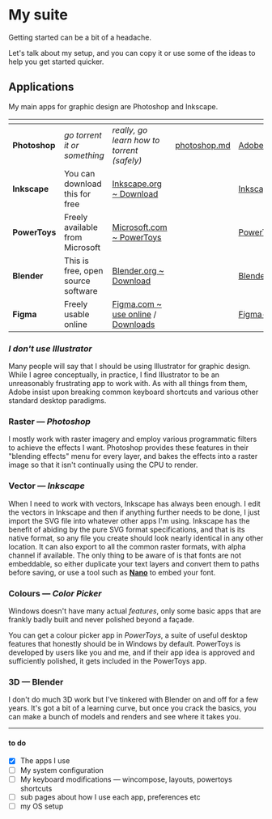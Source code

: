 # My suite

Getting started can be a bit of a headache.&#x20;

Let's talk about my setup, and you can copy it or use some of the ideas to help you get started quicker.



## Applications

My main apps for graphic design are Photoshop and Inkscape.

<table data-view="cards"><thead><tr><th></th><th></th><th></th><th data-hidden data-card-target data-type="content-ref"></th><th data-hidden data-card-cover data-type="files"></th></tr></thead><tbody><tr><td><strong>Photoshop</strong></td><td><em>go torrent it or something</em></td><td><em>really, go learn how to torrent (safely)</em></td><td><a href="photoshop.md">photoshop.md</a></td><td><a href="../../.gitbook/assets/Adobe_Photoshop_CC_icon.svg">Adobe_Photoshop_CC_icon.svg</a></td></tr><tr><td><strong>Inkscape</strong></td><td>You can download this for free</td><td><a href="https://inkscape.org/release/">Inkscape.org ~ Download</a> </td><td></td><td><a href="../../.gitbook/assets/Inkscape_Logo.svg">Inkscape_Logo.svg</a></td></tr><tr><td><strong>PowerToys</strong></td><td>Freely available from Microsoft</td><td><a href="https://learn.microsoft.com/en-us/windows/powertoys/install">Microsoft.com ~ PowerToys</a> </td><td></td><td><a href="../../.gitbook/assets/PowerToys_UWP_Assets.svg">PowerToys_UWP_Assets.svg</a></td></tr><tr><td><strong>Blender</strong></td><td>This is free, open source software</td><td><a href="https://www.blender.org/download/">Blender.org ~ Download</a> </td><td></td><td><a href="../../.gitbook/assets/Blender_logo_no_text.svg">Blender_logo_no_text.svg</a></td></tr><tr><td><strong>Figma</strong></td><td>Freely usable online</td><td><a href="https://www.figma.com/">Figma.com ~ use online</a> / <a href="https://www.figma.com/downloads/">Downloads</a> </td><td></td><td><a href="../../.gitbook/assets/Figma-logo.svg">Figma-logo.svg</a></td></tr></tbody></table>

### _I don't use Illustrator_

Many people will say that I should be using Illustrator for graphic design. While I agree conceptually, in practice, I find Illustrator to be an unreasonably frustrating app to work with. As with all things from them, Adobe insist upon breaking common keyboard shortcuts and various other standard desktop paradigms.

### Raster — _Photoshop_

I mostly work with raster imagery and employ various programmatic filters to achieve the effects I want. Photoshop provides these features in their "blending effects" menu for every layer, and bakes the effects into a raster image so that it isn't continually using the CPU to render.

### Vector — _Inkscape_

When I need to work with vectors, Inkscape has always been enough. I edit the vectors in Inkscape and then if anything further needs to be done, I just import the SVG file into whatever other apps I'm using. Inkscape has the benefit of abiding by the pure SVG format specifications, and that is its native format, so any file you create should look nearly identical in any other location. It can also export to all the common raster formats, with alpha channel if available. The only thing to be aware of is that fonts are not embeddable, so either duplicate your text layers and convert them to paths before saving, or use a tool such as [**Nano**](https://vecta.io/nano) to embed your font.

### Colours — _Color Picker_

Windows doesn't have many actual _features_, only some basic apps that are frankly badly built and never polished beyond a façade.

You can get a colour picker app in _PowerToys_, a suite of useful desktop features that honestly should be in Windows by default. PowerToys is developed by users like you and me, and if their app idea is approved and sufficiently polished, it gets included in the PowerToys app.

### 3D — Blender

I don't do much 3D work but I've tinkered with Blender on and off for a few years. It's got a bit of a learning curve, but once you crack the basics, you can make a bunch of models and renders and see where it takes you.



***

#### to do

* [x] The apps I use
* [ ] My system configuration
* [ ] My keyboard modifications — wincompose, layouts, powertoys shortcuts
* [ ] sub pages about how I use each app, preferences etc
* [ ] my OS setup&#x20;
